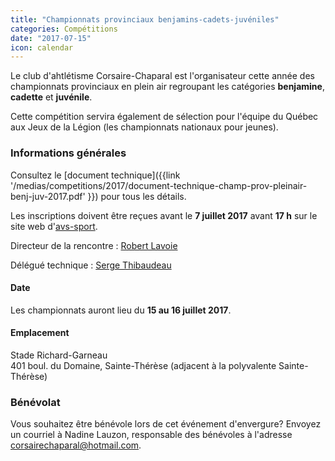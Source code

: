 ```yaml
---
title: "Championnats provinciaux benjamins-cadets-juvéniles"
categories: Compétitions
date: "2017-07-15"
icon: calendar
---
```


Le club d'ahtlétisme Corsaire-Chaparal est l'organisateur cette année des championnats provinciaux en plein air regroupant les catégories **benjamine**, **cadette** et **juvénile**.

Cette compétition servira également de sélection pour l'équipe du Québec aux Jeux de la Légion (les championnats nationaux pour jeunes).

### Informations générales

Consultez le [document technique]({{link '/medias/competitions/2017/document-technique-champ-prov-pleinair-benj-juv-2017.pdf' }}) pour tous les détails.

Les inscriptions doivent être reçues avant le **7 juillet 2017** avant **17 h** sur le site web d'[avs-sport](https://avs-sport.com/main.php).

Directeur de la rencontre : [Robert Lavoie](mailto:robertlecoach@gmail.com)

Délégué technique : [Serge Thibaudeau](mailto:sthibaudeau@athletisme.qc.ca)

#### Date

Les championnats auront lieu du <strong>15 au 16 juillet 2017</strong>.

#### Emplacement

Stade Richard-Garneau  
401 boul. du Domaine, Sainte-Thérèse (adjacent à la polyvalente Sainte-Thérèse)

### Bénévolat

Vous souhaitez être bénévole lors de cet événement d'envergure? Envoyez un courriel à Nadine Lauzon, responsable des bénévoles à l'adresse [corsairechaparal@hotmail.com](mailto:corsairechaparal@hotmail.com).
